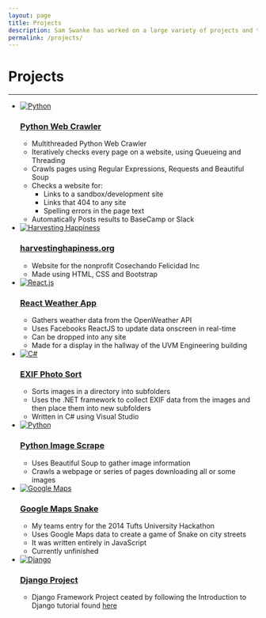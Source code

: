```yaml
---
layout: page
title: Projects
description: Sam Swanke has worked on a large variety of projects and technologies in Software and Web Developement
permalink: /projects/
---
```


<div id="projects">
<h1>Projects</h1>
<hr>
<ul>
  <li>
    <a href="https://github.com/skswanke/PythonWebCheck" target="_blank"><img src="{{ site.url }}/images/python.png"
 alt="Python"></a>
    <h3><a href="https://github.com/skswanke/PythonWebCheck" target="_blank">Python Web Crawler</a></h3>
    <ul>
      <li>Multithreaded Python Web Crawler</li>
      <li>Iteratively checks every page on a website, using Queueing and Threading</li>
      <li>Crawls pages using Regular Expressions, Requests and Beautiful Soup</li>
      <li>Checks a website for:
        <ul>
          <li>Links to a sandbox/development site</li>
          <li>Links that 404 to any site</li>
          <li>Spelling errors in the page text</li>
        </ul>
      </li>
      <li>Automatically Posts results to BaseCamp or Slack</li>
    </ul>
  </li>
  <li>
    <a href="http://www.harvestinghappiness.org" target="_blank"><img src="{{ site.url }}/images/logosketch.png" alt
="Harvesting Happiness"></a>
    <h3><a href="http://www.harvestinghappiness.org" target="_blank">harvestinghapiness.org</a></h3>
    <ul>
      <li>Website for the nonprofit Cosechando Felicidad Inc</li>
      <li>Made using HTML, CSS and Bootstrap</li>
    </ul>
  </li>
  <li>
    <a href="https://github.com/skswanke/ReactWeatherAppPublic" target="_blank"><img src="{{ site.url }}/images/
react.png" alt="React.js"></a>
    <h3><a href="https://github.com/skswanke/ReactWeatherAppPublic" target="_blank">React Weather App
</a></h3>
    <ul>
      <li>Gathers weather data from the OpenWeather API</li>
      <li>Uses Facebooks ReactJS to update data onscreen in real-time</li>
      <li>Can be dropped into any site</li>
      <li>Made for a display in the hallway of the UVM Engineering building</li>
    </ul>
  </li>
  <li>
    <a href="https://github.com/skswanke/EXIFPhotoSort"><img src="{{ site.url }}/images/csharp.png" alt="C#"></a>
    <h3><a href="https://github.com/skswanke/EXIFPhotoSort">EXIF Photo Sort</a></h3>
    <ul>
      <li>Sorts images in a directory into subfolders</li>
      <li>Uses the .NET framework to collect EXIF data from the images and then place them into new 
subfolders</li>
      <li>Written in C# using Visual Studio</li>
    </ul>
  </li>
  <li>
  	<a href="https://github.com/skswanke/PythonImageScraper" target="_blank"><img src="{{ site.url }}/images/python.
png" alt="Python"></a>
    <h3><a href="https://github.com/skswanke/PythonImageScraper" target="_blank">Python Image Scrape
</a></h3>
    <ul>
      <li>Uses Beautiful Soup to gather image information</li>
      <li>Crawls a webpage or series of pages downloading all or some images</li>
    </ul>
  </li>
  <li>
    <a href="https://github.com/blewin1/gmapsnake" target="_blank"><img src="{{ site.url }}/images/gmaps.png" alt="
Google Maps"></a>
    <h3><a href="https://github.com/blewin1/gmapsnake" target="_blank">Google Maps Snake</a></h3>
    <ul>
      <li>My teams entry for the 2014 Tufts University Hackathon</li>
      <li>Uses Google Maps data to create a game of Snake on city streets</li>
      <li>It was written entirely in JavaScript</li>
      <li>Currently unfinished</li>
    </ul>
  </li>
  <li>
    <a href="https://github.com/skswanke/DjangoProject" target="_blank"><img src="{{ site.url }}/images/django.png" 
alt="Django"></a>
    <h3><a href="https://github.com/skswanke/DjangoProject" target="_blank">Django Project</a></h3>
    <ul>
      <li>Django Framework Project ceated by following the Introduction to Django tutorial found <a 
href="https://docs.djangoproject.com/en/1.7/intro/tutorial01/">here</a></li>
    </ul>
  </li>
</ul>
</div>
